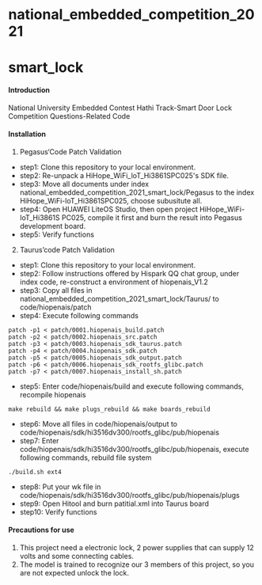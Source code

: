 # national_embedded_competition_2021

# smart_lock

#### Introduction

National University Embedded Contest Hathi Track-Smart Door Lock Competition Questions-Related Code

#### Installation

1. Pegasus‘Code Patch Validation

- step1: Clone this repository to your local environment.
- step2: Re-unpack a HiHope_WiFi_loT_Hi3861SPC025's SDK file.
- step3: Move all documents under index national_embedded_competition_2021_smart_lock/Pegasus to the index HiHope_WiFi-loT_Hi3861SPC025, choose subusitute all.
- step4: Open HUAWEI LiteOS Studio, then open project HiHope_WiFi-loT_Hi3861S
  PC025, compile it first and burn the result into Pegasus development board.
- step5: Verify functions

2. Taurus’code Patch Validation

- step1: Clone this repository to your local environment.
- step2: Follow instructions offered by Hispark QQ chat group, under index code, re-construct a environment  of hiopenais_V1.2
- step3: Copy all files in national_embedded_competition_2021_smart_lock/Taurus/ to code/hiopenais/patch
- step4: Execute following commands

```
patch -p1 < patch/0001.hiopenais_build.patch
patch -p2 < patch/0002.hiopenais_src.patch
patch -p3 < patch/0003.hiopenais_sdk_taurus.patch
patch -p4 < patch/0004.hiopenais_sdk.patch
patch -p5 < patch/0005.hiopenais_sdk_output.patch
patch -p6 < patch/0006.hiopenais_sdk_rootfs_glibc.patch
patch -p7 < patch/0007.hiopenais_install_sh.patch
```

- step5: Enter code/hiopenais/build and execute following commands, recompile hiopenais

```
make rebuild && make plugs_rebuild && make boards_rebuild
```

- step6: Move all files in code/hiopenais/output to code/hiopenais/sdk/hi3516dv300/rootfs_glibc/pub/hiopenais
- step7: Enter code/hiopenais/sdk/hi3516dv300/rootfs_glibc/pub/hiopenais, execute following commands, rebuild file system

```
./build.sh ext4
```

- step8: Put your wk file in code/hiopenais/sdk/hi3516dv300/rootfs_glibc/pub/hiopenais/plugs
- step9: Open Hitool and burn patitial.xml into Taurus board
- step10: Verify functions

#### Precautions for use

1.  This project need a electronic lock, 2 power supplies that can supply 12 volts and some connecting cables.
2.  The model is trained to recognize our 3 members of this project, so you are not expected unlock the lock.

